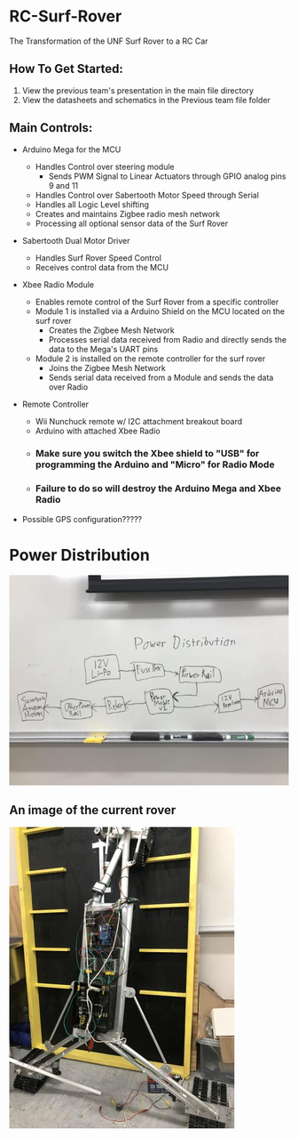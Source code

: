 # RC-Surf-Rover
The Transformation of the UNF Surf Rover to a RC Car

## How To Get Started:
1. View the previous team's presentation in the main file directory
2. View the datasheets and schematics in the Previous team file folder

## Main Controls:
* Arduino Mega for the MCU
  * Handles Control over steering module
    * Sends PWM Signal to Linear Actuators through GPIO analog pins 9 and 11
  * Handles Control over Sabertooth Motor Speed through Serial
  * Handles all Logic Level shifting
  * Creates and maintains Zigbee radio mesh network
  * Processing all optional sensor data of the Surf Rover
  
* Sabertooth Dual Motor Driver
  * Handles Surf Rover Speed Control
  * Receives control data from the MCU
  
* Xbee Radio Module
  * Enables remote control of the Surf Rover from a specific controller
  * Module 1 is installed via a Arduino Shield on the MCU located on the surf rover
    - Creates the Zigbee Mesh Network
    - Processes serial data received from Radio and directly sends the data to the Mega's UART pins 
  * Module 2 is installed on the remote controller for the surf rover
    - Joins the Zigbee Mesh Network
    - Sends serial data received from a Module and sends the data over Radio
    
* Remote Controller
  * Wii Nunchuck remote w/ I2C attachment breakout board
  * Arduino with attached Xbee Radio
  * ### Make sure you switch the Xbee shield to "USB" for programming the Arduino and "Micro" for Radio Mode
  * ### Failure to do so will destroy the Arduino Mega and Xbee Radio
  
* Possible GPS configuration?????
    
# Power Distribution
![Power Distribution](https://github.com/UNF-IEEE-Student-Branch/RC-Surf-Rover/blob/main/media/images/Power_Distribution.jpg)

## An image of the current rover
![Surf Rover](https://github.com/UNF-IEEE-Student-Branch/RC-Surf-Rover/blob/main/media/images/Updated_Surf_Rover.jpg)
